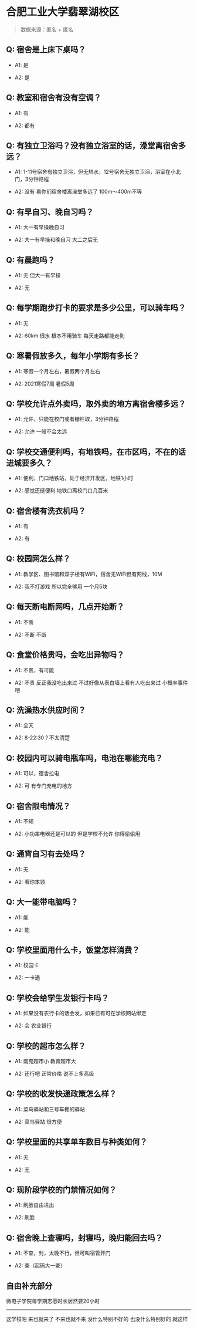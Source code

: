 # 合肥工业大学翡翠湖校区

> 数据来源：匿名 + 匿名

## Q: 宿舍是上床下桌吗？

- A1: 是

- A2: 是

## Q: 教室和宿舍有没有空调？

- A1: 有

- A2: 都有

## Q: 有独立卫浴吗？没有独立浴室的话，澡堂离宿舍多远？

- A1: 1-11号宿舍有独立卫浴，但无热水，12号宿舍无独立卫浴，浴室在小北门，3分钟路程

- A2: 没有 看你们宿舍楼离澡堂多远了 100m～400m不等

## Q: 有早自习、晚自习吗？

- A1: 大一有早操晚自习

- A2: 大一有早操和晚自习 大二之后无

## Q: 有晨跑吗？

- A1: 无 但大一有早操

- A2: 无

## Q: 每学期跑步打卡的要求是多少公里，可以骑车吗？

- A1: 无

- A2: 60km 很水 根本不用骑车 每天走路都能走到

## Q: 寒暑假放多久，每年小学期有多长？

- A1: 寒假一个月左右，暑假两个月左右

- A2: 2021寒假7周 暑假5周

## Q: 学校允许点外卖吗，取外卖的地方离宿舍楼多远？

- A1: 允许，只能在校门或者栅栏取，3分钟路程

- A2: 允许 一般不会太远

## Q: 学校交通便利吗，有地铁吗，在市区吗，不在的话进城要多久？

- A1: 便利，门口地铁站，处于经济开发区，地铁1小时

- A2: 感觉还挺便利 地铁口离校门口几百米

## Q: 宿舍楼有洗衣机吗？

- A1: 有

- A2: 有

## Q: 校园网怎么样？

- A1: 教学区、图书馆和双子楼有WiFi，宿舍无WiFi但有网线，10M

- A2: 我不打游戏 所以完全够用 一个月5块

## Q: 每天断电断网吗，几点开始断？

- A1: 不断

- A2: 不断 不断

## Q: 食堂价格贵吗，会吃出异物吗？

- A1: 不贵，有可能

- A2: 不贵 反正我没吃出来过 不过好像从表白墙上看有人吃出来过 小概率事件吧

## Q: 洗澡热水供应时间？

- A1: 全天

- A2: 8-22:30？不太清楚

## Q: 校园内可以骑电瓶车吗，电池在哪能充电？

- A1: 可以，宿舍拉电

- A2: 可 有专门充电的地方

## Q: 宿舍限电情况？

- A1: 不知

- A2: 小功率电器还是可以的 但是学校不允许 你得偷偷用

## Q: 通宵自习有去处吗？

- A1: 无

- A2: 看你本领

## Q: 大一能带电脑吗？

- A1: 能

- A2: 能

## Q: 学校里面用什么卡，饭堂怎样消费？

- A1: 校园卡

- A2: 一卡通

## Q: 学校会给学生发银行卡吗？

- A1: 如果没有农行卡的话会发，如果已有可在学校网站绑定

- A2: 会 农业银行

## Q: 学校的超市怎么样？

- A1: 南苑超市小 教育超市大

- A2: 还行吧 正常价格 说不上多高级

## Q: 学校的收发快递政策怎么样？

- A1: 菜鸟驿站和三号车棚的驿站

- A2: 菜鸟驿站 很方便

## Q: 学校里面的共享单车数目与种类如何？

- A1: 无

- A2: 无

## Q: 现阶段学校的门禁情况如何？

- A1: 刷脸自由进出

- A2: 刷脸

## Q: 宿舍晚上查寝吗，封寝吗，晚归能回去吗？

- A1: 不查，封，太晚不行，但可叫宿管开门

- A2: 查（起码大一查）

## 自由补充部分

微电子学院每学期志愿时长居然要20小时

***

这学校吧 来也就来了 不来也就不来 没什么特别不好的 也没什么特别好的 就这样